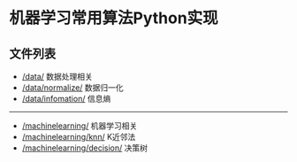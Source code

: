# 机器学习常用算法Python实现

## 文件列表

- [/data/](https://github.com/Twilightspark/algorithm/tree/master/data) 数据处理相关
- [/data/normalize/](https://github.com/Twilightspark/algorithm/tree/master/data/normalize) 数据归一化
- [/data/infomation/](https://github.com/Twilightspark/algorithm/tree/master/data/infomation) 信息熵

***

- [/machinelearning/](https://github.com/Twilightspark/algorithm/tree/master/machinelearning) 机器学习相关
- [/machinelearning/knn/](https://github.com/Twilightspark/algorithm/tree/master/machinelearning/knn) K近邻法
- [/machinelearning/decision/](https://github.com/Twilightspark/algorithm/tree/master/machinelearning/decision) 决策树
